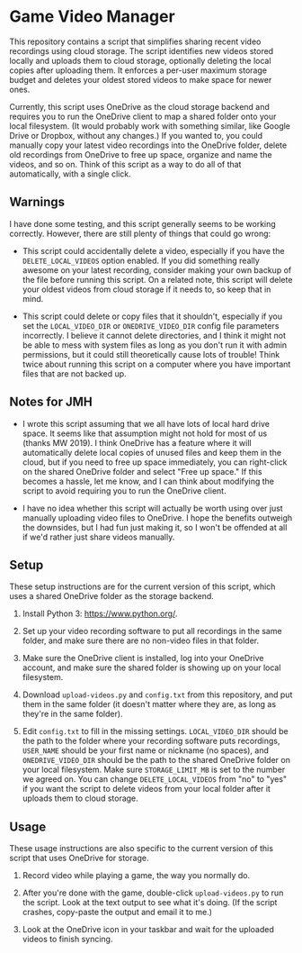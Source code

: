 # Game Video Manager

This repository contains a script that simplifies sharing recent video
recordings using cloud storage. The script identifies new videos stored locally
and uploads them to cloud storage, optionally deleting the local copies after
uploading them. It enforces a per-user maximum storage budget and deletes your
oldest stored videos to make space for newer ones.

Currently, this script uses OneDrive as the cloud storage backend and requires
you to run the OneDrive client to map a shared folder onto your local
filesystem. (It would probably work with something similar, like Google Drive
or Dropbox, without any changes.) If you wanted to, you could manually copy
your latest video recordings into the OneDrive folder, delete old recordings
from OneDrive to free up space, organize and name the videos, and so on. Think
of this script as a way to do all of that automatically, with a single click.

## Warnings

I have done some testing, and this script generally seems to be working
correctly. However, there are still plenty of things that could go wrong:

* This script could accidentally delete a video, especially if you have the
`DELETE_LOCAL_VIDEOS` option enabled. If you did something really awesome on
your latest recording, consider making your own backup of the file before
running this script. On a related note, this script will delete your oldest
videos from cloud storage if it needs to, so keep that in mind.

* This script could delete or copy files that it shouldn't, especially if you
set the `LOCAL_VIDEO_DIR` or `ONEDRIVE_VIDEO_DIR` config file parameters
incorrectly. I believe it cannot delete directories, and I think it might not
be able to mess with system files as long as you don't run it with admin
permissions, but it could still theoretically cause lots of trouble! Think
twice about running this script on a computer where you have important files
that are not backed up.

## Notes for JMH

* I wrote this script assuming that we all have lots of local hard drive space.
It seems like that assumption might not hold for most of us (thanks MW 2019).
I think OneDrive has a feature where it will automatically delete local copies
of unused files and keep them in the cloud, but if you need to free up space
immediately, you can right-click on the shared OneDrive folder and select "Free
up space." If this becomes a hassle, let me know, and I can think about
modifying the script to avoid requiring you to run the OneDrive client.

* I have no idea whether this script will actually be worth using over just
manually uploading video files to OneDrive. I hope the benefits outweigh the
downsides, but I had fun just making it, so I won't be offended at all if we'd
rather just share videos manually.

## Setup

These setup instructions are for the current version of this script, which uses
a shared OneDrive folder as the storage backend.

1. Install Python 3: https://www.python.org/.

2. Set up your video recording software to put all recordings in the same
folder, and make sure there are no non-video files in that folder.

3. Make sure the OneDrive client is installed, log into your OneDrive account,
and make sure the shared folder is showing up on your local filesystem.

4. Download `upload-videos.py` and `config.txt` from this repository, and put
them in the same folder (it doesn't matter where they are, as long as they're
in the same folder).

5. Edit `config.txt` to fill in the missing settings. `LOCAL_VIDEO_DIR` should
be the path to the folder where your recording software puts recordings,
`USER_NAME` should be your first name or nickname (no spaces), and
`ONEDRIVE_VIDEO_DIR` should be the path to the shared OneDrive folder on your
local filesystem. Make sure `STORAGE_LIMIT_MB` is set to the number we agreed
on. You can change `DELETE_LOCAL_VIDEOS` from "no" to "yes" if you want the
script to delete videos from your local folder after it uploads them to
cloud storage.

## Usage

These usage instructions are also specific to the current version of this
script that uses OneDrive for storage.

1. Record video while playing a game, the way you normally do.

2. After you're done with the game, double-click `upload-videos.py` to run the
script. Look at the text output to see what it's doing. (If the script crashes,
copy-paste the output and email it to me.)

3. Look at the OneDrive icon in your taskbar and wait for the uploaded videos
to finish syncing.